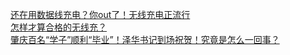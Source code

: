   
[还在用数据线充电？你out了！无线充电正流行](http://www.dianyue.me/archives/025/qptqgmgpi6refayg/)  
[怎样才算合格的无线充？](http://www.dianyue.me/archives/872/othxbrxwamfjojn6/)  
[肇庆百名“学子”顺利“毕业”！泽华书记到场祝贺！究竟是怎么一回事？](http://www.dianyue.me/archives/466/b1ydtkewq669yq2t/)